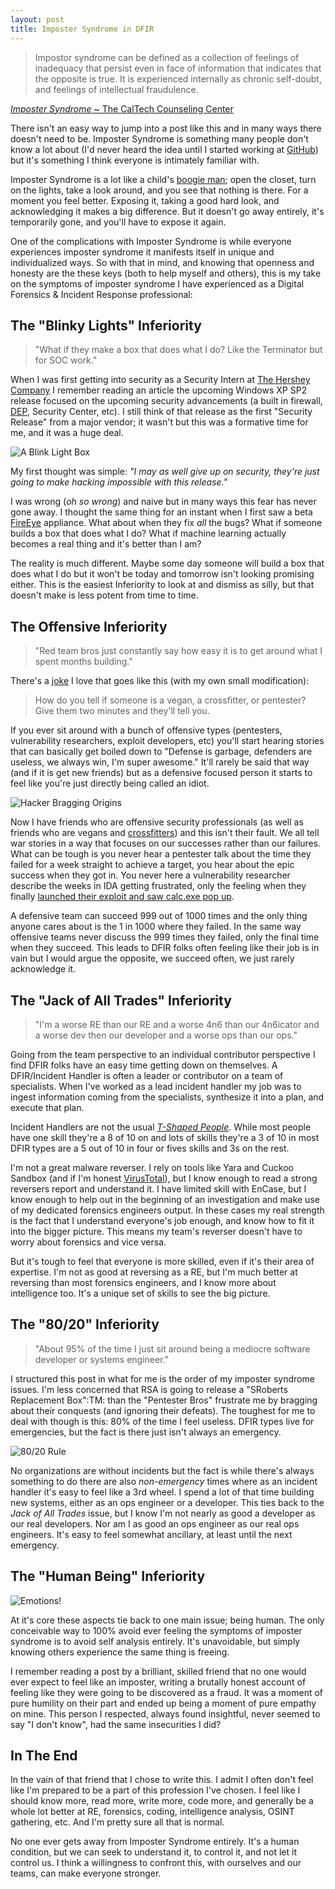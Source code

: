 ```yaml
---
layout: post
title: Imposter Syndrome in DFIR
---
```


> Impostor syndrome can be defined as a collection of feelings of inadequacy that persist even in face of information that indicates that the opposite is true. It is experienced internally as chronic self-doubt, and feelings of intellectual fraudulence.

[_Imposter Syndrome_ ~ The CalTech Counseling Center](https://counseling.caltech.edu/general/InfoandResources/Impostor)

There isn't an easy way to jump into a post like this and in many ways there doesn't need to be. Imposter Syndrome is something many people don't know a lot about (I'd never heard the idea until I started working at [GitHub](https://github.com/)) but it's something I think everyone is intimately familiar with.

Imposter Syndrome is a lot like a child's [boogie man](http://farm4.staticflickr.com/3268/3130046382_7c142521b1_z.jpg); open the closet, turn on the lights, take a look around, and you see that nothing is there. For a moment you feel better. Exposing it, taking a good hard look, and acknowledging it makes a big difference. But it doesn't go away entirely, it's temporarily gone, and you'll have to expose it again.

One of the complications with Imposter Syndrome is while everyone experiences imposter syndrome it manifests itself in unique and individualized ways. So with that in mind, and knowing that openness and honesty are the these keys (both to help myself and others), this is my take on the symptoms of imposter syndrome I have experienced as a Digital Forensics & Incident Response professional:

## The "Blinky Lights" Inferiority
> <i class="fa fa-comments-o fa-3x pull-left"></i> "What if they make a box that does what I do? Like the Terminator but for SOC work."

When I was first getting into security as a Security Intern at [The Hershey Company](https://www.thehersheycompany.com/) I remember reading an article the upcoming Windows XP SP2 release focused on the upcoming security advancements (a built in firewall, [DEP](http://en.wikipedia.org/wiki/Data_Execution_Prevention), Security Center, etc). I still think of that release as the first "Security Release" from a major vendor; it wasn't but this was a formative time for me, and it was a huge deal.

![A Blink Light Box](http://www.plinkusa.net/products/G2220S-16.gif)

My first thought was simple: _"I may as well give up on security, they're just going to make hacking impossible with this release."_

I was wrong (_oh so wrong_) and naive but in many ways this fear has never gone away. I thought the same thing for an instant when I first saw a beta [FireEye](https://www.fireeye.com/) appliance. What about when they fix _all_ the bugs? What if someone builds a box that does what I do?  What if machine learning actually becomes a real thing and it's better than I am?

The reality is much different. Maybe some day someone will build a box that does what I do but it won't be today and tomorrow isn't looking promising either. This is the easiest Inferiority to look at and dismiss as silly, but that doesn't make is less potent from time to time.

## The Offensive Inferiority
> <i class="fa fa-comments-o fa-3x pull-left"></i> "Red team bros just constantly say how easy it is to get around what I spent months building."

There's a [joke](https://uproxx.files.wordpress.com/2015/01/archer-burn.gif?w=650) I love that goes like this (with my own small modification):

> How do you tell if someone is a vegan, a crossfitter, or pentester? Give them two minutes and they'll tell you.

If you ever sit around with a bunch of offensive types (pentesters, vulnerability researchers, exploit developers, etc) you'll start hearing stories that can basically get boiled down to "Defense is garbage, defenders are useless, we always win, I'm super awesome." It'll rarely be said that way (and if it is get new friends) but as a defensive focused person it starts to feel like you're just directly being called an idiot.

![Hacker Bragging Origins](http://38.media.tumblr.com/25381459d5898e2daf10b16c59d66955/tumblr_nl4nqvsTUK1s49n8po1_500.gif)

Now I have friends who are offensive security professionals (as well as friends who are vegans and [crossfitters](https://www.youtube.com/watch?v=pqb9pBJweVU)) and this isn't their fault. We all tell war stories in a way that focuses on our successes rather than our failures. What can be tough is you never hear a pentester talk about the time they failed for a week straight to achieve a target, you hear about the epic success when they got in. You never here a vulnerability researcher describe the weeks in IDA getting frustrated, only the feeling when they finally [launched their exploit and saw calc.exe pop up](http://2.bp.blogspot.com/-6DX89aYwS7Y/UJBl7YXEL1I/AAAAAAAAABo/mm0VnPGZELY/s1600/timeout.gif).

A defensive team can succeed 999 out of 1000 times and the only thing anyone cares about is the 1 in 1000 where they failed. In the same way offensive teams never discuss the 999 times they failed, only the final time when they succeed. This leads to DFIR folks often feeling like their job is in vain but I would argue the opposite, we succeed often, we just rarely acknowledge it.

## The "Jack of All Trades" Inferiority
> <i class="fa fa-comments-o fa-3x pull-left"></i> "I'm a worse RE than our RE and a worse 4n6 than our 4n6icator and a worse dev then our developer and a worse ops than our ops."

Going from the team perspective to an individual contributor perspective I find DFIR  folks have an easy time getting down on themselves. A DFIR/Incident Handler  is often a leader or contributor on a team of specialists. When I've worked as a lead incident handler my job was to ingest information coming from the specialists, synthesize it into a plan, and execute that plan.

Incident Handlers are not the usual [_T-Shaped People_](http://web.archive.org/web/20110329003842/http://www.chiefexecutive.net/ME2/dirmod.asp?sid=&nm=&type=Publishing&mod=Publications::Article&mid=8F3A7027421841978F18BE895F87F791&tier=4&id=F42A23CB49174C5E9426C43CB0A0BC46). While most people have one skill they're a 8 of 10 on and lots of skills they're a 3 of 10 in most DFIR types are a 5 out of 10 in four or fives skills and 3s on the rest.

I'm not a great malware reverser. I rely on tools like Yara and Cuckoo Sandbox (and if I'm honest [VirusTotal](https://www.virustotal.com/)), but I know enough to read a strong reversers report and understand it. I have limited skill with EnCase, but I know enough to help out in the beginning of an investigation and make use of my dedicated forensics engineers output. In these cases my real strength is the fact that I understand everyone's job enough, and know how to fit it into the bigger picture. This means my team's reverser doesn't have to worry about forensics and vice versa.

But it's tough to feel that everyone is more skilled, even if it's their area of expertise. I'm not as good at reversing as a RE, but I'm much better at reversing than most forensics engineers, and I know more about intelligence too. It's a unique set of skills to see the big picture.

## The "80/20" Inferiority
> <i class="fa fa-comments-o fa-3x pull-left"></i> "About 95% of the time I just sit around being a mediocre software developer or systems engineer."

I structured this post in what for me is the order of my imposter syndrome issues. I'm less concerned that RSA is going to release a "SRoberts Replacement Box":TM: than the "Pentester Bros" frustrate me by bragging about their conquests (and ignoring their defeats). The toughest for me to deal with though is this: 80% of the time I feel useless. DFIR types live for emergencies, but the fact is there just isn't always an emergency.

![80/20 Rule](https://lh6.googleusercontent.com/xB3fRshdfQvPqWYeUbBnCfrl6VnHycVp2XIvCOe4rpfKGTmyYwq-rsT_yMWjdqxudMJufQT5Ur3KRO4Ud8fyLTXwQXb-IQgXrae6PcmRxtogBRpjzqs)

No organizations are without incidents but the fact is while there's always something to do there are also _non-emergency_ times where as an incident handler it's easy to feel like a 3rd wheel. I spend a lot of that time building new systems, either as an ops engineer or a developer. This ties back to the _Jack of All Trades_ issue, but I know I'm not nearly as good a developer as our real developers. Nor am I as good an ops engineer as our real ops engineers. It's easy to feel somewhat ancillary, at least until the next emergency.

## The "Human Being" Inferiority

![Emotions!](http://img.photobucket.com/albums/v131/divalicious04/GIFs/myemotions_troy.gif)

At it's core these aspects tie back to one main issue; being human. The only conceivable way to 100% avoid ever feeling the symptoms of imposter syndrome is to avoid self analysis entirely. It's unavoidable, but simply knowing others experience the same thing is freeing.

I remember reading a post by a brilliant, skilled friend that no one would ever expect to feel like an imposter, writing a brutally honest account of feeling like they were going to be discovered as a fraud. It was a moment of pure humility on their part and ended up being a moment of pure empathy on mine. This person I respected, always found insightful, never seemed to say "I don't know", had the same insecurities I did?

## In The End

In the vain of that friend that I chose to write this. I admit I often don't feel like I'm prepared to be a part of this profession I've chosen. I feel like I should know more, read more, write more, code more, and generally be a whole lot better at RE, forensics, coding, intelligence analysis, OSINT gathering, etc. And I'm pretty sure all that is normal.

No one ever gets away from Imposter Syndrome entirely. It's a human condition, but we can seek to understand it, to control it, and not let it control us. I think a willingness to confront this, with ourselves and our teams, can make everyone stronger.
